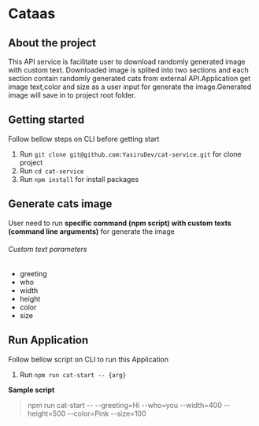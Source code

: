 # Cataas

## About the project
This API service is facilitate user to download randomly generated image with custom text.
Downloaded image is splited into two sections and each section contain randomly generated cats from external API.Application get image text,color and size as a user input for generate the image.Generated image will save in to project root folder.

## Getting started
Follow bellow steps on CLI before getting start
1) Run `git clone git@github.com:YasiruDev/cat-service.git` for clone project
2) Run `cd cat-service`
4) Run `npm install` for install packages

## Generate cats image
User need to run **specific command (npm script) with custom texts (command line arguments)** for generate the image

###### Custom text parameters
- greeting
- who
- width
- height
- color
- size

## Run Application
Follow bellow script on CLI to run this Application 
1) Run `npm run cat-start -- {arg}`

**Sample script**

> npm run cat-start -- --greeting=Hi --who=you --width=400 --height=500 --color=Pink --size=100
